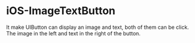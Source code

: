 iOS-ImageTextButton
===================

It make UIButton can display an image and text, both of them can be click.  
The image in the left and text in the right of the button.
